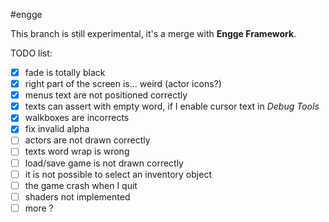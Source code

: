 #engge

This branch is still experimental, it's a merge with **Engge Framework**.

TODO list:
- [x] fade is totally black
- [x] right part of the screen is... weird (actor icons?)
- [x] menus text are not positioned correctly
- [x] texts can assert with empty word, if I enable cursor text in _Debug Tools_
- [x] walkboxes are incorrects
- [x] fix invalid alpha
- [ ] actors are not drawn correctly
- [ ] texts word wrap is wrong
- [ ] load/save game is not drawn correctly
- [ ] it is not possible to select an inventory object  
- [ ] the game crash when I quit
- [ ] shaders not implemented
- [ ] more ?